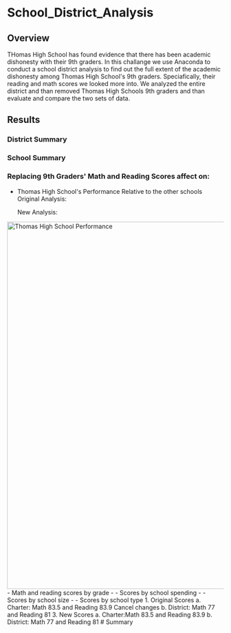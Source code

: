 # School_District_Analysis
## Overview 
THomas High School has found evidence that there has been academic dishonesty with their 9th graders. In this challange we use Anaconda to conduct a school district analysis to find out the full extent of the academic dishonesty among Thomas High School's 9th graders. Speciafically, their reading and math scores we looked more into. We analyzed the entire district and than removed Thomas High Schools 9th graders and than evaluate and compare the two sets of data.  
## Results
### District Summary
### School Summary 
### Replacing 9th Graders' Math and Reading Scores affect on: 
- Thomas High School's Performance Relative to the other schools
  Original Analysis: 
  
  New Analysis: 
<img width="855" alt="Thomas High School Performance" src="https://user-images.githubusercontent.com/95380887/160250771-ec18d761-6953-42f8-bcca-4ce3ba20d5c8.png">
- Math and reading scores by grade 
- 
- Scores by school spending
-  
- Scores by school size 
- 
- Scores by school type 
  1. Original Scores 
     a. Charter: Math 83.5 and Reading 83.9
Cancel changes     b. District: Math 77 and Reading 81
  3. New Scores 
     a. Charter:Math 83.5 and Reading 83.9
     b. District: Math 77 and Reading 81
 # Summary 
